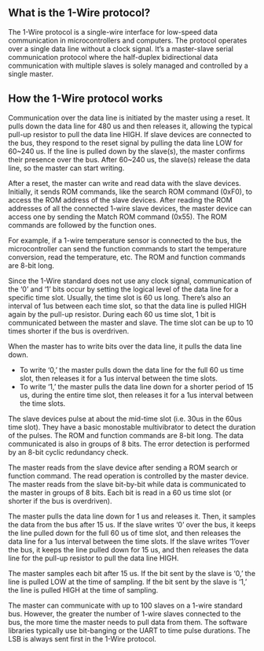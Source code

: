 ## What is the 1-Wire protocol?

 
 The 1-Wire protocol is a single-wire interface for low-speed data communication in microcontrollers and computers. The protocol operates over a single data line without a clock signal. It’s a master-slave serial communication protocol where the half-duplex bidirectional data communication with multiple slaves is solely managed and controlled by a single master.

## How the 1-Wire protocol works
Communication over the data line is initiated by the master using a reset. It pulls down the data line for 480 us and then releases it, allowing the typical pull-up resistor to pull the data line HIGH. If slave devices are connected to the bus, they respond to the reset signal by pulling the data line LOW for 60~240 us. If the line is pulled down by the slave(s), the master confirms their presence over the bus. After 60~240 us, the slave(s) release the data line, so the master can start writing.

After a reset, the master can write and read data with the slave devices. Initially, it sends ROM commands, like the search ROM command (0xF0), to access the ROM address of the slave devices. After reading the ROM addresses of all the connected 1-wire slave devices, the master device can access one by sending the Match ROM command (0x55). The ROM commands are followed by the function ones.

For example, if a 1-wire temperature sensor is connected to the bus, the microcontroller can send the function commands to start the temperature conversion, read the temperature, etc. The ROM and function commands are 8-bit long.

Since the 1-Wire standard does not use any clock signal, communication of the ‘0’ and ‘1’ bits occur by setting the logical level of the data line for a specific time slot. Usually, the time slot is 60 us long. There’s also an interval of 1us between each time slot, so that the data line is pulled HIGH again by the pull-up resistor. During each 60 us time slot, 1 bit is communicated between the master and slave. The time slot can be up to 10 times shorter if the bus is overdriven.

When the master has to write bits over the data line, it pulls the data line down.

-   To write ‘0,’ the master pulls down the data line for the full 60 us time slot, then releases it for a 1us interval between the time slots.
-   To write ‘1,’ the master pulls the data line down for a shorter period of 15 us, during the entire time slot, then releases it for a 1us interval between the time slots.

The slave devices pulse at about the mid-time slot (i.e. 30us in the 60us time slot). They have a basic monostable multivibrator to detect the duration of the pulses. The ROM and function commands are 8-bit long. The data communicated is also in groups of 8 bits. The error detection is performed by an 8-bit cyclic redundancy check.

The master reads from the slave device after sending a ROM search or function command. The read operation is controlled by the master device. The master reads from the slave bit-by-bit while data is communicated to the master in groups of 8 bits. Each bit is read in a 60 us time slot (or shorter if the bus is overdriven).

The master pulls the data line down for 1 us and releases it. Then, it samples the data from the bus after 15 us. If the slave writes ‘0’ over the bus, it keeps the line pulled down for the full 60 us of time slot, and then releases the data line for a 1us interval between the time slots. If the slave writes ‘1’over the bus, it keeps the line pulled down for 15 us, and then releases the data line for the pull-up resistor to pull the data line HIGH.

The master samples each bit after 15 us. If the bit sent by the slave is ‘0,’ the line is pulled LOW at the time of sampling. If the bit sent by the slave is ‘1,’ the line is pulled HIGH at the time of sampling.
 
 The master can communicate with up to 100 slaves on a 1-wire standard bus. However, the greater the number of 1-wire slaves connected to the bus, the more time the master needs to pull data from them. The software libraries typically use bit-banging or the UART to time pulse durations. The LSB is always sent first in the 1-Wire protocol.